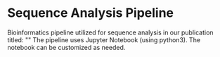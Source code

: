 # Sequence Analysis Pipeline
Bioinformatics pipeline utilized for sequence analysis in our publication titled: ""
The pipeline uses Jupyter Notebook (using python3). The notebook can be customized as needed.

